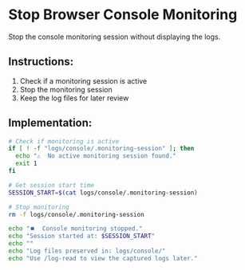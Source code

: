 # Stop Browser Console Monitoring

Stop the console monitoring session without displaying the logs.

## Instructions:

1. Check if a monitoring session is active
2. Stop the monitoring session
3. Keep the log files for later review

## Implementation:

```bash
# Check if monitoring is active
if [ ! -f "logs/console/.monitoring-session" ]; then
  echo "⚠️  No active monitoring session found."
  exit 1
fi

# Get session start time
SESSION_START=$(cat logs/console/.monitoring-session)

# Stop monitoring
rm -f logs/console/.monitoring-session

echo "⏹️  Console monitoring stopped."
echo "Session started at: $SESSION_START"
echo ""
echo "Log files preserved in: logs/console/"
echo "Use /log-read to view the captured logs later."
```